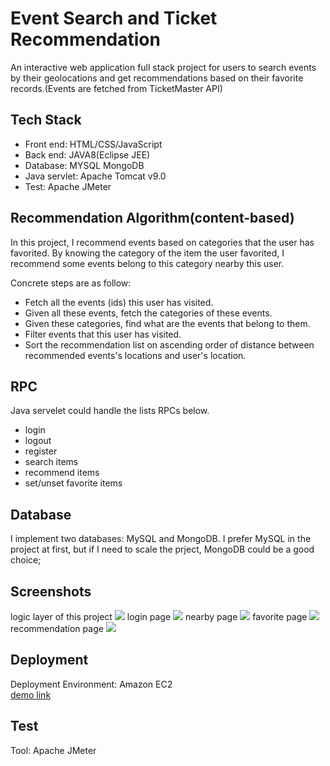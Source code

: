 # Event Search and Ticket Recommendation
An interactive web application full stack project for users to search events by their geolocations and get recommendations based on their favorite records.(Events are fetched from TicketMaster API)

## Tech Stack
* Front end: HTML/CSS/JavaScript
* Back end: JAVA8(Eclipse JEE)
* Database: MYSQL MongoDB
* Java servlet: Apache Tomcat v9.0
* Test: Apache JMeter

## Recommendation Algorithm(content-based)
In this project, I recommend events based on categories that the user has favorited. By knowing the category of the item the user favorited, I recommend some events belong to this category nearby this user. 

Concrete steps are as follow:
* Fetch all the events (ids) this user has visited.
* Given all these events, fetch the categories of these events. 
* Given these categories, find what are the events that belong to them. 
* Filter events that this user has visited. 
* Sort the recommendation list on ascending order of distance between recommended events's locations and user's location.

## RPC
Java servelet could handle the lists RPCs below.
* login
* logout
* register
* search items
* recommend items
* set/unset favorite items

## Database
I implement two databases: MySQL and MongoDB. I prefer MySQL in the project at first, but if I need to scale the prject, MongoDB could be a good choice;





## Screenshots
logic layer of this project
![](https://github.com/weijian2/Event-Search-Recommendation-Engine/raw/master/demoPics/logic.png)
login page
![](https://github.com/weijian2/Event-Search-Recommendation-Engine/raw/master/demoPics/login.png)
nearby page
![](https://github.com/weijian2/Event-Search-Recommendation-Engine/raw/master/demoPics/nearby.png)
favorite page
![](https://github.com/weijian2/Event-Search-Recommendation-Engine/raw/master/demoPics/favorite.png)
recommendation page
![](https://github.com/weijian2/Event-Search-Recommendation-Engine/raw/master/demoPics/recommendation.png)

## Deployment
Deployment Environment: Amazon EC2 <br>
[demo link](http://54.202.63.63/Event-Search-Recommendation-Engine/) <br>

## Test
Tool: Apache JMeter

